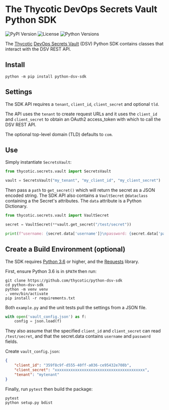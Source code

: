 # The Thycotic DevOps Secrets Vault Python SDK

![PyPI Version](https://img.shields.io/pypi/v/python-dsv-sdk)
![License](https://img.shields.io/github/license/thycotic/python-dsv-sdk)
![Python Versions](https://img.shields.io/pypi/pyversions/python-dsv-sdk)

The [Thycotic](https://thycotic.com/)
[DevOps Secrets Vault](https://thycotic.com/products/devops-secrets-vault-password-management/)
(DSV) Python SDK contains classes that interact with the DSV REST API.

## Install

```shell
python -m pip install python-dsv-sdk
```

## Settings

The SDK API requires a `tenant`, `client_id`, `client_secret` and optional `tld`.

The API uses the `tenant` to create request URLs and it uses the `client_id` and
`client_secret` to obtain an OAuth2 access_token with which to call the DSV REST
API.

The optional top-level domain (TLD) defaults to `com`.

## Use

Simply instantiate `SecretsVault`:

```python
from thycotic.secrets.vault import SecretsVault

vault = SecretsVault("my_tenant", "my_client_id", "my_client_secret")
```

Then pass a `path` to `get_secret()` which will return the secret as a JSON
encoded string. The SDK API also contains a `VaultSecret` `@dataclass` containing
a the Secret's attributes. The `data` attribute is a Python Dictionary.

```python
from thycotic.secrets.vault import VaultSecret

secret = VaultSecret(**vault.get_secret("/test/secret"))

print(f"username: {secret.data['username']}\npassword: {secret.data['password']}")
```

## Create a Build Environment (optional)

The SDK requires [Python 3.6](https://www.python.org/downloads/) or higher,
and the [Requests](https://2.python-requests.org/en/master/) library.

First, ensure Python 3.6 is in `$PATH` then run:

```shell
git clone https://github.com/thycotic/python-dsv-sdk
cd python-dsv-sdk
python -m venv venv
. venv/bin/activate
pip install -r requirements.txt
```

Both `example.py` and the unit tests pull the settings from a JSON file.

```python
with open('vault_config.json') as f:
    config = json.load(f)
```

They also assume that the specified `client_id` and `client_secret` can read
`/test/secret`, and that the secret.data contains `username` and
`password` fields.

Create `vault_config.json`:

```json
{
    "client_id": "359f8c9f-d555-40ff-a036-ce95432e708b",
    "client_secret": "xxxxxxxxxxxxxxxxxxxxxxxxxxxxxxxxxxxxxxxx",
    "tenant": "mytenant"
}
```

Finally, run `pytest` then build the package:

```shell
pytest
python setup.py bdist
```
